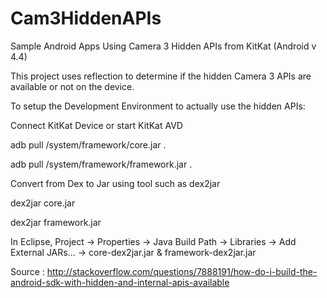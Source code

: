 Cam3HiddenAPIs
==============

Sample Android Apps Using Camera 3 Hidden APIs from KitKat (Android v 4.4)

This project uses reflection to determine if the hidden Camera 3 APIs are available or not on the device.

To setup the Development Environment to actually use the hidden APIs:

Connect KitKat Device or start KitKat AVD

adb pull /system/framework/core.jar .

adb pull /system/framework/framework.jar .

Convert from Dex to Jar using tool such as dex2jar

dex2jar core.jar

dex2jar framework.jar

In Eclipse, Project → Properties → Java Build Path → Libraries → Add External JARs... → core-dex2jar.jar & framework-dex2jar.jar 


Source : http://stackoverflow.com/questions/7888191/how-do-i-build-the-android-sdk-with-hidden-and-internal-apis-available


